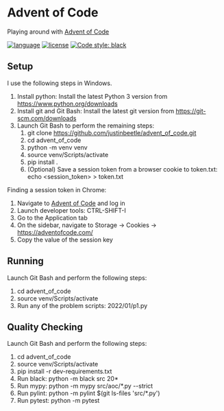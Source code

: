 # Advent of Code

Playing around with [Advent of Code](https://adventofcode.com/)

[![language](https://img.shields.io/badge/python-3-blue.svg)](https://www.python.org/downloads/)
[![license](https://img.shields.io/badge/license-MIT-blue)](LICENSE)
[![Code style: black](https://img.shields.io/badge/code%20style-black-000000.svg)](https://github.com/psf/black)

## Setup

I use the following steps in Windows.

1. Install python: Install the latest Python 3 version from https://www.python.org/downloads
2. Install git and Git Bash: Install the latest git version from https://git-scm.com/downloads
3. Launch Git Bash to perform the remaining steps:
   1. git clone https://github.com/justinbeetle/advent_of_code.git
   2. cd advent_of_code
   3. python -m venv venv
   4. source venv/Scripts/activate
   5. pip install .
   6. (Optional) Save a session token from a browser cookie to token.txt: echo <session_token> > token.txt

Finding a session token in Chrome:
1. Navigate to [Advent of Code](https://adventofcode.com/) and log in
2. Launch developer tools: CTRL-SHIFT-I
3. Go to the Application tab
4. On the sidebar, navigate to Storage -> Cookies -> https://adventofcode.com/
5. Copy the value of the session key

## Running

Launch Git Bash and perform the following steps:
1. cd advent_of_code
2. source venv/Scripts/activate
3. Run any of the problem scripts: 2022/01/p1.py

## Quality Checking

Launch Git Bash and perform the following steps:
1. cd advent_of_code
2. source venv/Scripts/activate
3. pip install -r dev-requirements.txt
4. Run black: python -m black src 20*
5. Run mypy: python -m mypy src/aoc/*.py --strict
6. Run pylint: python -m pylint $(git ls-files 'src/*.py')
6. Run pytest: python -m pytest


